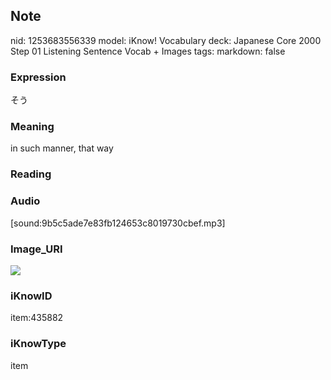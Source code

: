 ## Note
nid: 1253683556339
model: iKnow! Vocabulary
deck: Japanese Core 2000 Step 01 Listening Sentence Vocab + Images
tags: 
markdown: false

### Expression
そう

### Meaning
in such manner, that way

### Reading


### Audio
[sound:9b5c5ade7e83fb124653c8019730cbef.mp3]

### Image_URI
<!DOCTYPE html>
<title></title>
<img src="f7ca9bae2a0063ddb46f39caa6be08e3.jpg">



### iKnowID
item:435882

### iKnowType
item
